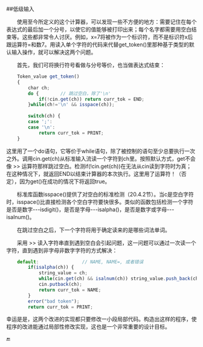 ##低级输入

&emsp;&emsp;使用至今所定义的这个计算器，可以发现一些不方便的地方：需要记住在每个表达式的最后加一个分号，以使它的值能够被打印出来；每个名字都需要用空白结束等。这些都非常令人讨厌。例如，x=7将被作为一个标识符，而不是标识符x后跟运算符=和数7。用读入单个字符的代码来代替get_token()里那种基于类型的默认输入操作，就可以解决这两个问题。

&emsp;&emsp;首先，我们可将换行符号看做与分号等价，也当做表达式结束：

```javascript
    Token_value get_token()
    {
        char ch;
        do {        // 跳过空白，除了'\n'
            if(!cin.get(ch)) return curr_tok = END;
        }while(ch!='\n' && isspace(ch));
        
        switch(ch) {
        case ';':
        case '\n':
            return curr_tok = PRINT;
    }
```

这里用了一个do语句，它等价于while语句，除了被控制的语句至少总要执行一次之外。调用cin.get(ch)从标准输入流读一个字符到ch里。按照默认方式，get不会像 >> 运算符那样跳过空白。检测if(!cin.get(ch))在无法从cin读到字符时为真；在这种情况下，就返回END以结束计算器的本次执行。这里用了运算符！（否定），因为get()在成功的情况下将返回true。

&emsp;&emsp;标准库函数isspace()提供了对空白的标准检测（20.4.2节）。当c是空白字符时，isspace()比直接检测各个空白字符要快很多。类似的函数包括检测一个字符是否是数字---isdigit()，是否是字母---isalpha()，是否是数字或字母---isalnum()。

&emsp;&emsp;在跳过空白之后，下一个字符将用于确定读来的是哪些词法单词。

&emsp;&emsp;采用 >> 读入字符串直到遇到空白会引起问题，这一问题可以通过一次读一个字符，直到遇到非字母非数字字符的方式解决：

```javascript
    default:                // NAME, NAME=, 或者错误
        if(isalpha(ch)) {
            string_value = ch;
            while(cin.get(ch) && isalnum(ch)) string_value.push_back(ch);
            cin.putback(ch);
            return curr_tok = NAME;
        }
        error("bad token");
        return curr_tok = PRINT;
```

幸运是是，这两个改进的实现都只要修改一小段局部代码。构造出这样的程序，使程序的改进能通过局部性修改实现，这也是一个非常重要的设计目标。


🔚